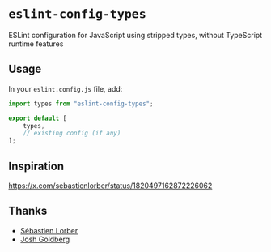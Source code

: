 # `eslint-config-types`

ESLint configuration for JavaScript using stripped types, without TypeScript
runtime features

## Usage

In your `eslint.config.js` file, add:

```js
import types from "eslint-config-types";

export default [
	types,
	// existing config (if any)
];
```

## Inspiration

https://x.com/sebastienlorber/status/1820497162872226062

## Thanks

- [Sébastien Lorber](https://github.com/slorber)
- [Josh Goldberg](https://github.com/JoshuaKGoldberg)
